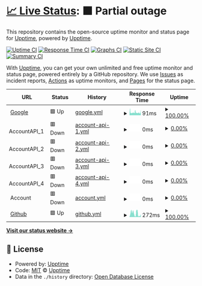 # [📈 Live Status](https://demo.upptime.js.org): <!--live status--> **🟧 Partial outage**

This repository contains the open-source uptime monitor and status page for [Upptime](https://upptime.js.org), powered by [Upptime](https://github.com/upptime/upptime).

[![Uptime CI](https://github.com/wynand-vanrensburg/upptime/workflows/Uptime%20CI/badge.svg)](https://github.com/wynand-vanrensburg/upptime/actions?query=workflow%3A%22Uptime+CI%22)
[![Response Time CI](https://github.com/wynand-vanrensburg/upptime/workflows/Response%20Time%20CI/badge.svg)](https://github.com/wynand-vanrensburg/upptime/actions?query=workflow%3A%22Response+Time+CI%22)
[![Graphs CI](https://github.com/wynand-vanrensburg/upptime/workflows/Graphs%20CI/badge.svg)](https://github.com/wynand-vanrensburg/upptime/actions?query=workflow%3A%22Graphs+CI%22)
[![Static Site CI](https://github.com/wynand-vanrensburg/upptime/workflows/Static%20Site%20CI/badge.svg)](https://github.com/wynand-vanrensburg/upptime/actions?query=workflow%3A%22Static+Site+CI%22)
[![Summary CI](https://github.com/wynand-vanrensburg/upptime/workflows/Summary%20CI/badge.svg)](https://github.com/wynand-vanrensburg/upptime/actions?query=workflow%3A%22Summary+CI%22)

With [Upptime](https://upptime.js.org), you can get your own unlimited and free uptime monitor and status page, powered entirely by a GitHub repository. We use [Issues](https://github.com/upptime/upptime/issues) as incident reports, [Actions](https://github.com/wynand-vanrensburg/upptime/actions) as uptime monitors, and [Pages](https://demo.upptime.js.org) for the status page.

<!--start: status pages-->
<!-- This summary is generated by Upptime (https://github.com/upptime/upptime) -->
<!-- Do not edit this manually, your changes will be overwritten -->
<!-- prettier-ignore -->
| URL | Status | History | Response Time | Uptime |
| --- | ------ | ------- | ------------- | ------ |
| <img alt="" src="https://favicons.githubusercontent.com/www.google.com" height="13"> [Google](https://www.google.com) | 🟩 Up | [google.yml](https://github.com/wynand-vanrensburg/uptime/commits/HEAD/history/google.yml) | <details><summary><img alt="Response time graph" src="./graphs/google/response-time-week.png" height="20"> 91ms</summary><br><a href="https://wynand-vanrensburg.github.io/uptime/history/google"><img alt="Response time 91" src="https://img.shields.io/endpoint?url=https%3A%2F%2Fraw.githubusercontent.com%2Fwynand-vanrensburg%2Fuptime%2FHEAD%2Fapi%2Fgoogle%2Fresponse-time.json"></a><br><a href="https://wynand-vanrensburg.github.io/uptime/history/google"><img alt="24-hour response time 110" src="https://img.shields.io/endpoint?url=https%3A%2F%2Fraw.githubusercontent.com%2Fwynand-vanrensburg%2Fuptime%2FHEAD%2Fapi%2Fgoogle%2Fresponse-time-day.json"></a><br><a href="https://wynand-vanrensburg.github.io/uptime/history/google"><img alt="7-day response time 91" src="https://img.shields.io/endpoint?url=https%3A%2F%2Fraw.githubusercontent.com%2Fwynand-vanrensburg%2Fuptime%2FHEAD%2Fapi%2Fgoogle%2Fresponse-time-week.json"></a><br><a href="https://wynand-vanrensburg.github.io/uptime/history/google"><img alt="30-day response time 91" src="https://img.shields.io/endpoint?url=https%3A%2F%2Fraw.githubusercontent.com%2Fwynand-vanrensburg%2Fuptime%2FHEAD%2Fapi%2Fgoogle%2Fresponse-time-month.json"></a><br><a href="https://wynand-vanrensburg.github.io/uptime/history/google"><img alt="1-year response time 91" src="https://img.shields.io/endpoint?url=https%3A%2F%2Fraw.githubusercontent.com%2Fwynand-vanrensburg%2Fuptime%2FHEAD%2Fapi%2Fgoogle%2Fresponse-time-year.json"></a></details> | <details><summary><a href="https://wynand-vanrensburg.github.io/uptime/history/google">100.00%</a></summary><a href="https://wynand-vanrensburg.github.io/uptime/history/google"><img alt="All-time uptime 100.00%" src="https://img.shields.io/endpoint?url=https%3A%2F%2Fraw.githubusercontent.com%2Fwynand-vanrensburg%2Fuptime%2FHEAD%2Fapi%2Fgoogle%2Fuptime.json"></a><br><a href="https://wynand-vanrensburg.github.io/uptime/history/google"><img alt="24-hour uptime 100.00%" src="https://img.shields.io/endpoint?url=https%3A%2F%2Fraw.githubusercontent.com%2Fwynand-vanrensburg%2Fuptime%2FHEAD%2Fapi%2Fgoogle%2Fuptime-day.json"></a><br><a href="https://wynand-vanrensburg.github.io/uptime/history/google"><img alt="7-day uptime 100.00%" src="https://img.shields.io/endpoint?url=https%3A%2F%2Fraw.githubusercontent.com%2Fwynand-vanrensburg%2Fuptime%2FHEAD%2Fapi%2Fgoogle%2Fuptime-week.json"></a><br><a href="https://wynand-vanrensburg.github.io/uptime/history/google"><img alt="30-day uptime 100.00%" src="https://img.shields.io/endpoint?url=https%3A%2F%2Fraw.githubusercontent.com%2Fwynand-vanrensburg%2Fuptime%2FHEAD%2Fapi%2Fgoogle%2Fuptime-month.json"></a><br><a href="https://wynand-vanrensburg.github.io/uptime/history/google"><img alt="1-year uptime 100.00%" src="https://img.shields.io/endpoint?url=https%3A%2F%2Fraw.githubusercontent.com%2Fwynand-vanrensburg%2Fuptime%2FHEAD%2Fapi%2Fgoogle%2Fuptime-year.json"></a></details>
| <img alt="" src="https://favicons.githubusercontent.com/null" height="13"> AccountAPI_1 | 🟥 Down | [account-api-1.yml](https://github.com/wynand-vanrensburg/uptime/commits/HEAD/history/account-api-1.yml) | <details><summary><img alt="Response time graph" src="./graphs/account-api-1/response-time-week.png" height="20"> 0ms</summary><br><a href="https://wynand-vanrensburg.github.io/uptime/history/account-api-1"><img alt="Response time 0" src="https://img.shields.io/endpoint?url=https%3A%2F%2Fraw.githubusercontent.com%2Fwynand-vanrensburg%2Fuptime%2FHEAD%2Fapi%2Faccount-api-1%2Fresponse-time.json"></a><br><a href="https://wynand-vanrensburg.github.io/uptime/history/account-api-1"><img alt="24-hour response time 0" src="https://img.shields.io/endpoint?url=https%3A%2F%2Fraw.githubusercontent.com%2Fwynand-vanrensburg%2Fuptime%2FHEAD%2Fapi%2Faccount-api-1%2Fresponse-time-day.json"></a><br><a href="https://wynand-vanrensburg.github.io/uptime/history/account-api-1"><img alt="7-day response time 0" src="https://img.shields.io/endpoint?url=https%3A%2F%2Fraw.githubusercontent.com%2Fwynand-vanrensburg%2Fuptime%2FHEAD%2Fapi%2Faccount-api-1%2Fresponse-time-week.json"></a><br><a href="https://wynand-vanrensburg.github.io/uptime/history/account-api-1"><img alt="30-day response time 0" src="https://img.shields.io/endpoint?url=https%3A%2F%2Fraw.githubusercontent.com%2Fwynand-vanrensburg%2Fuptime%2FHEAD%2Fapi%2Faccount-api-1%2Fresponse-time-month.json"></a><br><a href="https://wynand-vanrensburg.github.io/uptime/history/account-api-1"><img alt="1-year response time 0" src="https://img.shields.io/endpoint?url=https%3A%2F%2Fraw.githubusercontent.com%2Fwynand-vanrensburg%2Fuptime%2FHEAD%2Fapi%2Faccount-api-1%2Fresponse-time-year.json"></a></details> | <details><summary><a href="https://wynand-vanrensburg.github.io/uptime/history/account-api-1">0.00%</a></summary><a href="https://wynand-vanrensburg.github.io/uptime/history/account-api-1"><img alt="All-time uptime 0.00%" src="https://img.shields.io/endpoint?url=https%3A%2F%2Fraw.githubusercontent.com%2Fwynand-vanrensburg%2Fuptime%2FHEAD%2Fapi%2Faccount-api-1%2Fuptime.json"></a><br><a href="https://wynand-vanrensburg.github.io/uptime/history/account-api-1"><img alt="24-hour uptime 0.00%" src="https://img.shields.io/endpoint?url=https%3A%2F%2Fraw.githubusercontent.com%2Fwynand-vanrensburg%2Fuptime%2FHEAD%2Fapi%2Faccount-api-1%2Fuptime-day.json"></a><br><a href="https://wynand-vanrensburg.github.io/uptime/history/account-api-1"><img alt="7-day uptime 0.00%" src="https://img.shields.io/endpoint?url=https%3A%2F%2Fraw.githubusercontent.com%2Fwynand-vanrensburg%2Fuptime%2FHEAD%2Fapi%2Faccount-api-1%2Fuptime-week.json"></a><br><a href="https://wynand-vanrensburg.github.io/uptime/history/account-api-1"><img alt="30-day uptime 0.00%" src="https://img.shields.io/endpoint?url=https%3A%2F%2Fraw.githubusercontent.com%2Fwynand-vanrensburg%2Fuptime%2FHEAD%2Fapi%2Faccount-api-1%2Fuptime-month.json"></a><br><a href="https://wynand-vanrensburg.github.io/uptime/history/account-api-1"><img alt="1-year uptime 0.00%" src="https://img.shields.io/endpoint?url=https%3A%2F%2Fraw.githubusercontent.com%2Fwynand-vanrensburg%2Fuptime%2FHEAD%2Fapi%2Faccount-api-1%2Fuptime-year.json"></a></details>
| <img alt="" src="https://favicons.githubusercontent.com/" height="13"> AccountAPI_2 | 🟥 Down | [account-api-2.yml](https://github.com/wynand-vanrensburg/uptime/commits/HEAD/history/account-api-2.yml) | <details><summary><img alt="Response time graph" src="./graphs/account-api-2/response-time-week.png" height="20"> 0ms</summary><br><a href="https://wynand-vanrensburg.github.io/uptime/history/account-api-2"><img alt="Response time 0" src="https://img.shields.io/endpoint?url=https%3A%2F%2Fraw.githubusercontent.com%2Fwynand-vanrensburg%2Fuptime%2FHEAD%2Fapi%2Faccount-api-2%2Fresponse-time.json"></a><br><a href="https://wynand-vanrensburg.github.io/uptime/history/account-api-2"><img alt="24-hour response time 0" src="https://img.shields.io/endpoint?url=https%3A%2F%2Fraw.githubusercontent.com%2Fwynand-vanrensburg%2Fuptime%2FHEAD%2Fapi%2Faccount-api-2%2Fresponse-time-day.json"></a><br><a href="https://wynand-vanrensburg.github.io/uptime/history/account-api-2"><img alt="7-day response time 0" src="https://img.shields.io/endpoint?url=https%3A%2F%2Fraw.githubusercontent.com%2Fwynand-vanrensburg%2Fuptime%2FHEAD%2Fapi%2Faccount-api-2%2Fresponse-time-week.json"></a><br><a href="https://wynand-vanrensburg.github.io/uptime/history/account-api-2"><img alt="30-day response time 0" src="https://img.shields.io/endpoint?url=https%3A%2F%2Fraw.githubusercontent.com%2Fwynand-vanrensburg%2Fuptime%2FHEAD%2Fapi%2Faccount-api-2%2Fresponse-time-month.json"></a><br><a href="https://wynand-vanrensburg.github.io/uptime/history/account-api-2"><img alt="1-year response time 0" src="https://img.shields.io/endpoint?url=https%3A%2F%2Fraw.githubusercontent.com%2Fwynand-vanrensburg%2Fuptime%2FHEAD%2Fapi%2Faccount-api-2%2Fresponse-time-year.json"></a></details> | <details><summary><a href="https://wynand-vanrensburg.github.io/uptime/history/account-api-2">0.00%</a></summary><a href="https://wynand-vanrensburg.github.io/uptime/history/account-api-2"><img alt="All-time uptime 0.00%" src="https://img.shields.io/endpoint?url=https%3A%2F%2Fraw.githubusercontent.com%2Fwynand-vanrensburg%2Fuptime%2FHEAD%2Fapi%2Faccount-api-2%2Fuptime.json"></a><br><a href="https://wynand-vanrensburg.github.io/uptime/history/account-api-2"><img alt="24-hour uptime 0.00%" src="https://img.shields.io/endpoint?url=https%3A%2F%2Fraw.githubusercontent.com%2Fwynand-vanrensburg%2Fuptime%2FHEAD%2Fapi%2Faccount-api-2%2Fuptime-day.json"></a><br><a href="https://wynand-vanrensburg.github.io/uptime/history/account-api-2"><img alt="7-day uptime 0.00%" src="https://img.shields.io/endpoint?url=https%3A%2F%2Fraw.githubusercontent.com%2Fwynand-vanrensburg%2Fuptime%2FHEAD%2Fapi%2Faccount-api-2%2Fuptime-week.json"></a><br><a href="https://wynand-vanrensburg.github.io/uptime/history/account-api-2"><img alt="30-day uptime 0.00%" src="https://img.shields.io/endpoint?url=https%3A%2F%2Fraw.githubusercontent.com%2Fwynand-vanrensburg%2Fuptime%2FHEAD%2Fapi%2Faccount-api-2%2Fuptime-month.json"></a><br><a href="https://wynand-vanrensburg.github.io/uptime/history/account-api-2"><img alt="1-year uptime 0.00%" src="https://img.shields.io/endpoint?url=https%3A%2F%2Fraw.githubusercontent.com%2Fwynand-vanrensburg%2Fuptime%2FHEAD%2Fapi%2Faccount-api-2%2Fuptime-year.json"></a></details>
| <img alt="" src="https://favicons.githubusercontent.com/null" height="13"> AccountAPI_3 | 🟥 Down | [account-api-3.yml](https://github.com/wynand-vanrensburg/uptime/commits/HEAD/history/account-api-3.yml) | <details><summary><img alt="Response time graph" src="./graphs/account-api-3/response-time-week.png" height="20"> 0ms</summary><br><a href="https://wynand-vanrensburg.github.io/uptime/history/account-api-3"><img alt="Response time 0" src="https://img.shields.io/endpoint?url=https%3A%2F%2Fraw.githubusercontent.com%2Fwynand-vanrensburg%2Fuptime%2FHEAD%2Fapi%2Faccount-api-3%2Fresponse-time.json"></a><br><a href="https://wynand-vanrensburg.github.io/uptime/history/account-api-3"><img alt="24-hour response time 0" src="https://img.shields.io/endpoint?url=https%3A%2F%2Fraw.githubusercontent.com%2Fwynand-vanrensburg%2Fuptime%2FHEAD%2Fapi%2Faccount-api-3%2Fresponse-time-day.json"></a><br><a href="https://wynand-vanrensburg.github.io/uptime/history/account-api-3"><img alt="7-day response time 0" src="https://img.shields.io/endpoint?url=https%3A%2F%2Fraw.githubusercontent.com%2Fwynand-vanrensburg%2Fuptime%2FHEAD%2Fapi%2Faccount-api-3%2Fresponse-time-week.json"></a><br><a href="https://wynand-vanrensburg.github.io/uptime/history/account-api-3"><img alt="30-day response time 0" src="https://img.shields.io/endpoint?url=https%3A%2F%2Fraw.githubusercontent.com%2Fwynand-vanrensburg%2Fuptime%2FHEAD%2Fapi%2Faccount-api-3%2Fresponse-time-month.json"></a><br><a href="https://wynand-vanrensburg.github.io/uptime/history/account-api-3"><img alt="1-year response time 0" src="https://img.shields.io/endpoint?url=https%3A%2F%2Fraw.githubusercontent.com%2Fwynand-vanrensburg%2Fuptime%2FHEAD%2Fapi%2Faccount-api-3%2Fresponse-time-year.json"></a></details> | <details><summary><a href="https://wynand-vanrensburg.github.io/uptime/history/account-api-3">0.00%</a></summary><a href="https://wynand-vanrensburg.github.io/uptime/history/account-api-3"><img alt="All-time uptime 0.00%" src="https://img.shields.io/endpoint?url=https%3A%2F%2Fraw.githubusercontent.com%2Fwynand-vanrensburg%2Fuptime%2FHEAD%2Fapi%2Faccount-api-3%2Fuptime.json"></a><br><a href="https://wynand-vanrensburg.github.io/uptime/history/account-api-3"><img alt="24-hour uptime 0.00%" src="https://img.shields.io/endpoint?url=https%3A%2F%2Fraw.githubusercontent.com%2Fwynand-vanrensburg%2Fuptime%2FHEAD%2Fapi%2Faccount-api-3%2Fuptime-day.json"></a><br><a href="https://wynand-vanrensburg.github.io/uptime/history/account-api-3"><img alt="7-day uptime 0.00%" src="https://img.shields.io/endpoint?url=https%3A%2F%2Fraw.githubusercontent.com%2Fwynand-vanrensburg%2Fuptime%2FHEAD%2Fapi%2Faccount-api-3%2Fuptime-week.json"></a><br><a href="https://wynand-vanrensburg.github.io/uptime/history/account-api-3"><img alt="30-day uptime 0.00%" src="https://img.shields.io/endpoint?url=https%3A%2F%2Fraw.githubusercontent.com%2Fwynand-vanrensburg%2Fuptime%2FHEAD%2Fapi%2Faccount-api-3%2Fuptime-month.json"></a><br><a href="https://wynand-vanrensburg.github.io/uptime/history/account-api-3"><img alt="1-year uptime 0.00%" src="https://img.shields.io/endpoint?url=https%3A%2F%2Fraw.githubusercontent.com%2Fwynand-vanrensburg%2Fuptime%2FHEAD%2Fapi%2Faccount-api-3%2Fuptime-year.json"></a></details>
| <img alt="" src="https://favicons.githubusercontent.com/" height="13"> AccountAPI_4 | 🟥 Down | [account-api-4.yml](https://github.com/wynand-vanrensburg/uptime/commits/HEAD/history/account-api-4.yml) | <details><summary><img alt="Response time graph" src="./graphs/account-api-4/response-time-week.png" height="20"> 0ms</summary><br><a href="https://wynand-vanrensburg.github.io/uptime/history/account-api-4"><img alt="Response time 0" src="https://img.shields.io/endpoint?url=https%3A%2F%2Fraw.githubusercontent.com%2Fwynand-vanrensburg%2Fuptime%2FHEAD%2Fapi%2Faccount-api-4%2Fresponse-time.json"></a><br><a href="https://wynand-vanrensburg.github.io/uptime/history/account-api-4"><img alt="24-hour response time 0" src="https://img.shields.io/endpoint?url=https%3A%2F%2Fraw.githubusercontent.com%2Fwynand-vanrensburg%2Fuptime%2FHEAD%2Fapi%2Faccount-api-4%2Fresponse-time-day.json"></a><br><a href="https://wynand-vanrensburg.github.io/uptime/history/account-api-4"><img alt="7-day response time 0" src="https://img.shields.io/endpoint?url=https%3A%2F%2Fraw.githubusercontent.com%2Fwynand-vanrensburg%2Fuptime%2FHEAD%2Fapi%2Faccount-api-4%2Fresponse-time-week.json"></a><br><a href="https://wynand-vanrensburg.github.io/uptime/history/account-api-4"><img alt="30-day response time 0" src="https://img.shields.io/endpoint?url=https%3A%2F%2Fraw.githubusercontent.com%2Fwynand-vanrensburg%2Fuptime%2FHEAD%2Fapi%2Faccount-api-4%2Fresponse-time-month.json"></a><br><a href="https://wynand-vanrensburg.github.io/uptime/history/account-api-4"><img alt="1-year response time 0" src="https://img.shields.io/endpoint?url=https%3A%2F%2Fraw.githubusercontent.com%2Fwynand-vanrensburg%2Fuptime%2FHEAD%2Fapi%2Faccount-api-4%2Fresponse-time-year.json"></a></details> | <details><summary><a href="https://wynand-vanrensburg.github.io/uptime/history/account-api-4">0.00%</a></summary><a href="https://wynand-vanrensburg.github.io/uptime/history/account-api-4"><img alt="All-time uptime 0.00%" src="https://img.shields.io/endpoint?url=https%3A%2F%2Fraw.githubusercontent.com%2Fwynand-vanrensburg%2Fuptime%2FHEAD%2Fapi%2Faccount-api-4%2Fuptime.json"></a><br><a href="https://wynand-vanrensburg.github.io/uptime/history/account-api-4"><img alt="24-hour uptime 0.00%" src="https://img.shields.io/endpoint?url=https%3A%2F%2Fraw.githubusercontent.com%2Fwynand-vanrensburg%2Fuptime%2FHEAD%2Fapi%2Faccount-api-4%2Fuptime-day.json"></a><br><a href="https://wynand-vanrensburg.github.io/uptime/history/account-api-4"><img alt="7-day uptime 0.00%" src="https://img.shields.io/endpoint?url=https%3A%2F%2Fraw.githubusercontent.com%2Fwynand-vanrensburg%2Fuptime%2FHEAD%2Fapi%2Faccount-api-4%2Fuptime-week.json"></a><br><a href="https://wynand-vanrensburg.github.io/uptime/history/account-api-4"><img alt="30-day uptime 0.00%" src="https://img.shields.io/endpoint?url=https%3A%2F%2Fraw.githubusercontent.com%2Fwynand-vanrensburg%2Fuptime%2FHEAD%2Fapi%2Faccount-api-4%2Fuptime-month.json"></a><br><a href="https://wynand-vanrensburg.github.io/uptime/history/account-api-4"><img alt="1-year uptime 0.00%" src="https://img.shields.io/endpoint?url=https%3A%2F%2Fraw.githubusercontent.com%2Fwynand-vanrensburg%2Fuptime%2FHEAD%2Fapi%2Faccount-api-4%2Fuptime-year.json"></a></details>
| <img alt="" src="https://favicons.githubusercontent.com/" height="13"> Account | 🟥 Down | [account.yml](https://github.com/wynand-vanrensburg/uptime/commits/HEAD/history/account.yml) | <details><summary><img alt="Response time graph" src="./graphs/account/response-time-week.png" height="20"> 0ms</summary><br><a href="https://wynand-vanrensburg.github.io/uptime/history/account"><img alt="Response time 0" src="https://img.shields.io/endpoint?url=https%3A%2F%2Fraw.githubusercontent.com%2Fwynand-vanrensburg%2Fuptime%2FHEAD%2Fapi%2Faccount%2Fresponse-time.json"></a><br><a href="https://wynand-vanrensburg.github.io/uptime/history/account"><img alt="24-hour response time 0" src="https://img.shields.io/endpoint?url=https%3A%2F%2Fraw.githubusercontent.com%2Fwynand-vanrensburg%2Fuptime%2FHEAD%2Fapi%2Faccount%2Fresponse-time-day.json"></a><br><a href="https://wynand-vanrensburg.github.io/uptime/history/account"><img alt="7-day response time 0" src="https://img.shields.io/endpoint?url=https%3A%2F%2Fraw.githubusercontent.com%2Fwynand-vanrensburg%2Fuptime%2FHEAD%2Fapi%2Faccount%2Fresponse-time-week.json"></a><br><a href="https://wynand-vanrensburg.github.io/uptime/history/account"><img alt="30-day response time 0" src="https://img.shields.io/endpoint?url=https%3A%2F%2Fraw.githubusercontent.com%2Fwynand-vanrensburg%2Fuptime%2FHEAD%2Fapi%2Faccount%2Fresponse-time-month.json"></a><br><a href="https://wynand-vanrensburg.github.io/uptime/history/account"><img alt="1-year response time 0" src="https://img.shields.io/endpoint?url=https%3A%2F%2Fraw.githubusercontent.com%2Fwynand-vanrensburg%2Fuptime%2FHEAD%2Fapi%2Faccount%2Fresponse-time-year.json"></a></details> | <details><summary><a href="https://wynand-vanrensburg.github.io/uptime/history/account">0.00%</a></summary><a href="https://wynand-vanrensburg.github.io/uptime/history/account"><img alt="All-time uptime 0.00%" src="https://img.shields.io/endpoint?url=https%3A%2F%2Fraw.githubusercontent.com%2Fwynand-vanrensburg%2Fuptime%2FHEAD%2Fapi%2Faccount%2Fuptime.json"></a><br><a href="https://wynand-vanrensburg.github.io/uptime/history/account"><img alt="24-hour uptime 0.00%" src="https://img.shields.io/endpoint?url=https%3A%2F%2Fraw.githubusercontent.com%2Fwynand-vanrensburg%2Fuptime%2FHEAD%2Fapi%2Faccount%2Fuptime-day.json"></a><br><a href="https://wynand-vanrensburg.github.io/uptime/history/account"><img alt="7-day uptime 0.00%" src="https://img.shields.io/endpoint?url=https%3A%2F%2Fraw.githubusercontent.com%2Fwynand-vanrensburg%2Fuptime%2FHEAD%2Fapi%2Faccount%2Fuptime-week.json"></a><br><a href="https://wynand-vanrensburg.github.io/uptime/history/account"><img alt="30-day uptime 0.00%" src="https://img.shields.io/endpoint?url=https%3A%2F%2Fraw.githubusercontent.com%2Fwynand-vanrensburg%2Fuptime%2FHEAD%2Fapi%2Faccount%2Fuptime-month.json"></a><br><a href="https://wynand-vanrensburg.github.io/uptime/history/account"><img alt="1-year uptime 0.00%" src="https://img.shields.io/endpoint?url=https%3A%2F%2Fraw.githubusercontent.com%2Fwynand-vanrensburg%2Fuptime%2FHEAD%2Fapi%2Faccount%2Fuptime-year.json"></a></details>
| <img alt="" src="https://favicons.githubusercontent.com/github.com" height="13"> [Github](https://github.com) | 🟩 Up | [github.yml](https://github.com/wynand-vanrensburg/uptime/commits/HEAD/history/github.yml) | <details><summary><img alt="Response time graph" src="./graphs/github/response-time-week.png" height="20"> 272ms</summary><br><a href="https://wynand-vanrensburg.github.io/uptime/history/github"><img alt="Response time 272" src="https://img.shields.io/endpoint?url=https%3A%2F%2Fraw.githubusercontent.com%2Fwynand-vanrensburg%2Fuptime%2FHEAD%2Fapi%2Fgithub%2Fresponse-time.json"></a><br><a href="https://wynand-vanrensburg.github.io/uptime/history/github"><img alt="24-hour response time 276" src="https://img.shields.io/endpoint?url=https%3A%2F%2Fraw.githubusercontent.com%2Fwynand-vanrensburg%2Fuptime%2FHEAD%2Fapi%2Fgithub%2Fresponse-time-day.json"></a><br><a href="https://wynand-vanrensburg.github.io/uptime/history/github"><img alt="7-day response time 272" src="https://img.shields.io/endpoint?url=https%3A%2F%2Fraw.githubusercontent.com%2Fwynand-vanrensburg%2Fuptime%2FHEAD%2Fapi%2Fgithub%2Fresponse-time-week.json"></a><br><a href="https://wynand-vanrensburg.github.io/uptime/history/github"><img alt="30-day response time 272" src="https://img.shields.io/endpoint?url=https%3A%2F%2Fraw.githubusercontent.com%2Fwynand-vanrensburg%2Fuptime%2FHEAD%2Fapi%2Fgithub%2Fresponse-time-month.json"></a><br><a href="https://wynand-vanrensburg.github.io/uptime/history/github"><img alt="1-year response time 272" src="https://img.shields.io/endpoint?url=https%3A%2F%2Fraw.githubusercontent.com%2Fwynand-vanrensburg%2Fuptime%2FHEAD%2Fapi%2Fgithub%2Fresponse-time-year.json"></a></details> | <details><summary><a href="https://wynand-vanrensburg.github.io/uptime/history/github">100.00%</a></summary><a href="https://wynand-vanrensburg.github.io/uptime/history/github"><img alt="All-time uptime 100.00%" src="https://img.shields.io/endpoint?url=https%3A%2F%2Fraw.githubusercontent.com%2Fwynand-vanrensburg%2Fuptime%2FHEAD%2Fapi%2Fgithub%2Fuptime.json"></a><br><a href="https://wynand-vanrensburg.github.io/uptime/history/github"><img alt="24-hour uptime 100.00%" src="https://img.shields.io/endpoint?url=https%3A%2F%2Fraw.githubusercontent.com%2Fwynand-vanrensburg%2Fuptime%2FHEAD%2Fapi%2Fgithub%2Fuptime-day.json"></a><br><a href="https://wynand-vanrensburg.github.io/uptime/history/github"><img alt="7-day uptime 100.00%" src="https://img.shields.io/endpoint?url=https%3A%2F%2Fraw.githubusercontent.com%2Fwynand-vanrensburg%2Fuptime%2FHEAD%2Fapi%2Fgithub%2Fuptime-week.json"></a><br><a href="https://wynand-vanrensburg.github.io/uptime/history/github"><img alt="30-day uptime 100.00%" src="https://img.shields.io/endpoint?url=https%3A%2F%2Fraw.githubusercontent.com%2Fwynand-vanrensburg%2Fuptime%2FHEAD%2Fapi%2Fgithub%2Fuptime-month.json"></a><br><a href="https://wynand-vanrensburg.github.io/uptime/history/github"><img alt="1-year uptime 100.00%" src="https://img.shields.io/endpoint?url=https%3A%2F%2Fraw.githubusercontent.com%2Fwynand-vanrensburg%2Fuptime%2FHEAD%2Fapi%2Fgithub%2Fuptime-year.json"></a></details>

<!--end: status pages-->

[**Visit our status website →**](https://demo.upptime.js.org)

## 📄 License

- Powered by: [Upptime](https://github.com/upptime/upptime)
- Code: [MIT](./LICENSE) © [Upptime](https://upptime.js.org)
- Data in the `./history` directory: [Open Database License](https://opendatacommons.org/licenses/odbl/1-0/)
